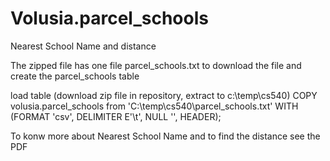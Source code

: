 # Volusia.parcel_schools 
Nearest School Name and distance 

The zipped file has one file parcel_schools.txt to download the file and create the parcel_schools table

load table (download zip file in repository, extract to c:\temp\cs540)
COPY volusia.parcel_schools from 'C:\temp\cs540\parcel_schools.txt' WITH (FORMAT 'csv', DELIMITER E'\t', NULL '', HEADER);

To konw more about Nearest School Name and to find the distance see the PDF



